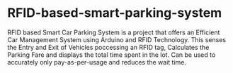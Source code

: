 # RFID-based-smart-parking-system
RFID based Smart Car Parking System is a project that offers an Efficient Car Management System using Arduino and RFID Technology. This senses the Entry and Exit of Vehicles poccessing an RFID tag, Calculates the Parking Fare and displays the total time spent in the lot. Can be used to accurately only pay-as-per-usage and reduces the wait time.

